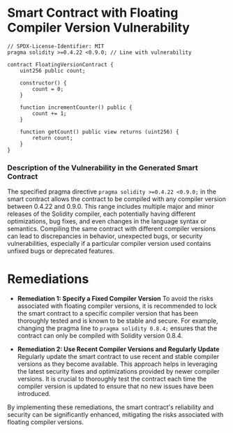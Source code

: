 # Smart Contract with Floating Compiler Version Vulnerability

```solidity
// SPDX-License-Identifier: MIT
pragma solidity >=0.4.22 <0.9.0; // Line with vulnerability

contract FloatingVersionContract {
    uint256 public count;

    constructor() {
        count = 0;
    }

    function incrementCounter() public {
        count += 1;
    }

    function getCount() public view returns (uint256) {
        return count;
    }
}
```

### Description of the Vulnerability in the Generated Smart Contract
The specified pragma directive `pragma solidity >=0.4.22 <0.9.0;` in the smart contract allows the contract to be compiled with any compiler version between 0.4.22 and 0.9.0. This range includes multiple major and minor releases of the Solidity compiler, each potentially having different optimizations, bug fixes, and even changes in the language syntax or semantics. Compiling the same contract with different compiler versions can lead to discrepancies in behavior, unexpected bugs, or security vulnerabilities, especially if a particular compiler version used contains unfixed bugs or deprecated features.

# Remediations

- **Remediation 1: Specify a Fixed Compiler Version**
  To avoid the risks associated with floating compiler versions, it is recommended to lock the smart contract to a specific compiler version that has been thoroughly tested and is known to be stable and secure. For example, changing the pragma line to `pragma solidity 0.8.4;` ensures that the contract can only be compiled with Solidity version 0.8.4.

- **Remediation 2: Use Recent Compiler Versions and Regularly Update**
  Regularly update the smart contract to use recent and stable compiler versions as they become available. This approach helps in leveraging the latest security fixes and optimizations provided by newer compiler versions. It is crucial to thoroughly test the contract each time the compiler version is updated to ensure that no new issues have been introduced.

By implementing these remediations, the smart contract's reliability and security can be significantly enhanced, mitigating the risks associated with floating compiler versions.